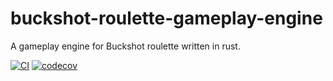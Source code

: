 # buckshot-roulette-gameplay-engine

A gameplay engine for Buckshot roulette written in rust.

[![CI](https://github.com/Cyberboss/buckshot-roulette-gameplay-engine/actions/workflows/CI.yml/badge.svg)](https://github.com/Cyberboss/buckshot-roulette-gameplay-engine/actions/workflows/CI.yml) [![codecov](https://codecov.io/gh/Cyberboss/buckshot-roulette-gameplay-engine/graph/badge.svg?token=GHWB94NHXB)](https://codecov.io/gh/Cyberboss/buckshot-roulette-gameplay-engine)
